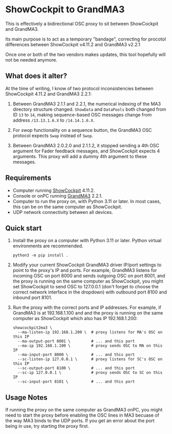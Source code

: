 # ShowCockpit to GrandMA3

This is effectively a bidirectional OSC proxy to sit between ShowCockpit and GrandMA3.

Its main purpose is to act as a temporary "bandage", correcting for procotol differences between ShowCockpit v4.11.2 and GrandMA3 v2.2.1

Once one or both of the two vendors makes updates, this tool hopefully will not be needed anymore.

## What does it alter?

At the time of writing, I know of two protocol inconsistencies between ShowCockpit 4.11.2 and GrandMA3 2.2.1:

1. Between GrandMA3 2.1.1 and 2.2.1, the numerical indexing of the MA3 directory structure changed.
   `ShowData` and `DataPools` both changed from ID `13` to `14`, making sequence-based OSC messages
   change from address `/13.13.1.6.X` to `/14.14.1.6.X`.

2. For _swop_ functionality on a sequence button, the GrandMA3 OSC protocol expects `Swap` instead of `Swop`.

3. Between GrandMA3 2.0.2.0 and 2.1.1.2, it stopped sending a 4th OSC argument for Fader feedback messages,
   and ShowCockpit expects 4 arguments. This proxy will add a dummy 4th argument to these messages.

## Requirements

* Computer running [ShowCockpit](https://showcockpit.com/) 4.11.2.
* Console or onPC running [GrandMA3](https://www.malighting.com/grandma3/) 2.2.1.
* Computer to run the proxy on, with Python 3.11 or later. In most cases, this
  can be on the same computer as ShowCockpit.
* UDP network connectivity between all devices.

## Quick start

1. Install the proxy on a computer with Python 3.11 or later. Python virtual
   environments are recommended.

    ```shell
    python3 -m pip install .
    ```

2. Modify your current ShowCockpit GrandMA3 driver IP/port settings to point
   to the proxy's IP and ports.
   For example, GrandMA3 listens for incoming OSC on port 8000 and sends outgoing OSC on port 8001,
   and the proxy is running on the same computer as ShowCockpit, you might set ShowCockpit to send OSC to
   127.0.0.1 (don't forget to choose the correct network interface in the dropdown) with outbound port 8100
   and inbound port 8101.

3. Run the proxy with the correct ports and IP addresses. For example, if GrandMA3 is at 192.168.1.100 and
   and the proxy is running on the same computer as ShowCockpit which also has IP 192.168.1.200:

    ```shell
    showcockpit2ma3 \
      --ma-listen-ip 192.168.1.200 \  # proxy listens for MA's OSC on this IP
      --ma-output-port 8001 \         # ... and this port
      --ma-ip 192.168.1.100 \         # proxy sends OSC to MA on this IP
      --ma-input-port 8000 \          # ... and this port
      --sc-listen-ip 127.0.0.1 \      # proxy listens for SC's OSC on this IP
      --sc-output-port 8100 \         # ... and this port
      --sc-ip 127.0.0.1 \             # proxy sends OSC to SC on this IP
      --sc-input-port 8101 \          # ... and this port
    ```

## Usage Notes

If running the proxy on the same computer as GrandMA3 onPC, you might need to start the proxy before enabling
the OSC lines in MA3 becuase of the way MA3 binds to the UDP ports. If you get an error about the port being in use,
try starting the proxy first.
